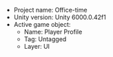<!-- UNITY CODE ASSIST INSTRUCTIONS START -->
- Project name: Office-time
- Unity version: Unity 6000.0.42f1
- Active game object:
  - Name: Player Profile
  - Tag: Untagged
  - Layer: UI
<!-- UNITY CODE ASSIST INSTRUCTIONS END -->